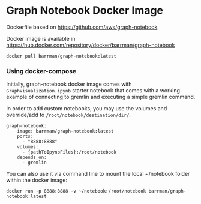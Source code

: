 # Graph Notebook Docker Image

Dockerfile based on https://github.com/aws/graph-notebook

Docker image is available in https://hub.docker.com/repository/docker/barrman/graph-notebook

`docker pull barrman/graph-notebook:latest`

### Using docker-compose
Initially, graph-notebook docker image comes with `GraphVisualization.ipynb` starter notebook that comes with a working example of connecting to gremlin and executing a simple gremlin command.

In order to add custom notebooks, you may use the volumes and override/add to `/root/notebook/destination/dir/`.
```
graph-notebook:
    image: barrman/graph-notebook:latest
    ports:
      - "8888:8888"
    volumes:
      - {pathToIpynbFiles}:/root/notebook
    depends_on:
      - gremlin
```

You can also use it via command line to mount the local ~/notebook folder within the docker image:

`docker run -p 8888:8888 -v ~/notebook:/root/notebook barrman/graph-notebook:latest`

